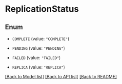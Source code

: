 # ReplicationStatus

## Enum


* `COMPLETE` (value: `"COMPLETE"`)

* `PENDING` (value: `"PENDING"`)

* `FAILED` (value: `"FAILED"`)

* `REPLICA` (value: `"REPLICA"`)


[[Back to Model list]](../README.md#documentation-for-models) [[Back to API list]](../README.md#documentation-for-api-endpoints) [[Back to README]](../README.md)


